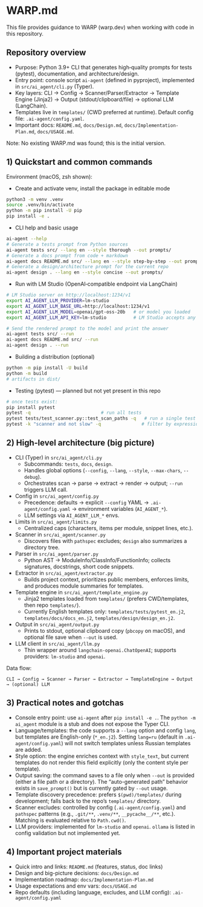 # WARP.md

This file provides guidance to WARP (warp.dev) when working with code in this repository.

## Repository overview
- Purpose: Python 3.9+ CLI that generates high‑quality prompts for tests (pytest), documentation, and architecture/design.
- Entry point: console script `ai-agent` (defined in pyproject), implemented in `src/ai_agent/cli.py` (Typer).
- Key layers: CLI → Config → Scanner/Parser/Extractor → Template Engine (Jinja2) → Output (stdout/clipboard/file) → optional LLM (LangChain).
- Templates live in `templates/` (CWD preferred at runtime). Default config file: `.ai-agent/config.yaml`.
- Important docs: `README.md`, `docs/Design.md`, `docs/Implementation-Plan.md`, `docs/USAGE.md`.

Note: No existing WARP.md was found; this is the initial version.

## 1) Quickstart and common commands

Environment (macOS, zsh shown):

- Create and activate venv, install the package in editable mode
```bash
python3 -m venv .venv
source .venv/bin/activate
python -m pip install -U pip
pip install -e .
```

- CLI help and basic usage
```bash
ai-agent --help
# Generate a tests prompt from Python sources
ai-agent tests src/ --lang en --style thorough --out prompts/
# Generate a docs prompt from code + markdown
ai-agent docs README.md src/ --lang en --style step-by-step --out prompts/
# Generate a design/architecture prompt for the current repo
ai-agent design . --lang en --style concise --out prompts/
```

- Run with LM Studio (OpenAI‑compatible endpoint via LangChain)
```bash
# LM Studio server on http://localhost:1234/v1
export AI_AGENT_LLM_PROVIDER=lm-studio
export AI_AGENT_LLM_BASE_URL=http://localhost:1234/v1
export AI_AGENT_LLM_MODEL=openai/gpt-oss-20b   # or model you loaded
export AI_AGENT_LLM_API_KEY=lm-studio          # LM Studio accepts any non-empty value

# Send the rendered prompt to the model and print the answer
ai-agent tests src/ --run
ai-agent docs README.md src/ --run
ai-agent design . --run
```

- Building a distribution (optional)
```bash
python -m pip install -U build
python -m build
# artifacts in dist/
```

- Testing (pytest) — planned but not yet present in this repo
```bash
# once tests exist:
pip install pytest
pytest -q                          # run all tests
pytest tests/test_scanner.py::test_scan_paths -q   # run a single test
pytest -k "scanner and not slow" -q               # filter by expression
```

## 2) High‑level architecture (big picture)
- CLI (Typer) in `src/ai_agent/cli.py`
  - Subcommands: `tests`, `docs`, `design`.
  - Handles global options (`--config`, `--lang`, `--style`, `--max-chars`, `--debug`).
  - Orchestrates scan → parse → extract → render → output; `--run` triggers LLM call.
- Config in `src/ai_agent/config.py`
  - Precedence: defaults → explicit `--config` YAML → `.ai-agent/config.yaml` → environment variables (`AI_AGENT_*`).
  - LLM settings via `AI_AGENT_LLM_*` envs.
- Limits in `src/ai_agent/limits.py`
  - Centralized caps (characters, items per module, snippet lines, etc.).
- Scanner in `src/ai_agent/scanner.py`
  - Discovers files with `pathspec` excludes; `design` also summarizes a directory tree.
- Parser in `src/ai_agent/parser.py`
  - Python AST → ModuleInfo/ClassInfo/FunctionInfo; collects signatures, docstrings, short code snippets.
- Extractor in `src/ai_agent/extractor.py`
  - Builds project context, prioritizes public members, enforces limits, and produces module summaries for templates.
- Template engine in `src/ai_agent/template_engine.py`
  - Jinja2 templates loaded from `templates/` (prefers CWD/templates, then repo `templates/`).
  - Currently English templates only: `templates/tests/pytest_en.j2`, `templates/docs/docs_en.j2`, `templates/design/design_en.j2`.
- Output in `src/ai_agent/output.py`
  - Prints to stdout, optional clipboard copy (`pbcopy` on macOS), and optional file save when `--out` is used.
- LLM client in `src/ai_agent/llm.py`
  - Thin wrapper around `langchain-openai.ChatOpenAI`; supports providers: `lm-studio` and `openai`.

Data flow:
```
CLI → Config → Scanner → Parser → Extractor → TemplateEngine → Output → (optional) LLM
```

## 3) Practical notes and gotchas
- Console entry point: use `ai-agent` after `pip install -e .`. The `python -m ai_agent` module is a stub and does not expose the Typer CLI.
- Language/templates: the code supports a `--lang` option and config `lang`, but templates are English-only (`*_en.j2`). Setting `lang=ru` (default in `.ai-agent/config.yaml`) will not switch templates unless Russian templates are added.
- Style option: the engine enriches context with `style_text`, but current templates do not render this field explicitly (only the content style per template).
- Output saving: the command saves to a file only when `--out` is provided (either a file path or a directory). The “auto-generated path” behavior exists in `save_prompt()` but is currently gated by `--out` usage.
- Template discovery precedence: prefers `$(pwd)/templates/` during development; falls back to the repo’s `templates/` directory.
- Scanner excludes: controlled by config (`.ai-agent/config.yaml`) and `pathspec` patterns (e.g., `.git/**`, `.venv/**`, `__pycache__/**`, etc.). Matching is evaluated relative to `Path.cwd()`.
- LLM providers: implemented for `lm-studio` and `openai`. `ollama` is listed in config validation but not implemented yet.

## 4) Important project materials
- Quick intro and links: `README.md` (features, status, doc links)
- Design and big-picture decisions: `docs/Design.md`
- Implementation roadmap: `docs/Implementation-Plan.md`
- Usage expectations and env vars: `docs/USAGE.md`
- Repo defaults (including language, excludes, and LLM config): `.ai-agent/config.yaml`
